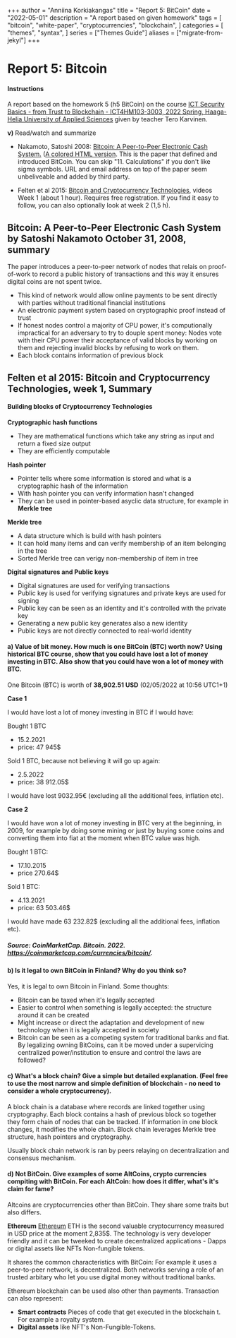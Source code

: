 +++
author = "Anniina Korkiakangas"
title = "Report 5: BitCoin"
date = "2022-05-01"
description = "A report based on given homework"
tags = [
    "bitcoin",
    "white-paper",
    "cryptocurrencies",
    "blockchain",
]
categories = [
    "themes",
    "syntax",
]
series = ["Themes Guide"]
aliases = ["migrate-from-jekyl"]
+++

# **Report 5: Bitcoin**
#### **Instructions**

A report based on the homework 5 (h5 BitCoin) on the course
[ICT Security Basics - from Trust to Blockchain - ICT4HM103-3003, 2022 Spring, Haaga-Helia University of Applied Sciences](https://terokarvinen.com/2021/trust-to-blockchain-2022/) given by teacher Tero Karvinen.

**v)** Read/watch and summarize 

- Nakamoto, Satoshi 2008: [Bitcoin: A Peer-to-Peer Electronic Cash System.](https://bitcoin.org/bitcoin.pdf) ([A colored HTML version](https://git.dhimmel.com/bitcoin-whitepaper/). This is the paper that defined and introduced BitCoin. You can skip "11. Calculations" if you don't like sigma symbols. URL and email address on top of the paper seem unbeliveable and added by third party.

- Felten et al 2015: [Bitcoin and Cryptocurrency Technologies](https://www.coursera.org/learn/cryptocurrency/home/week/1), videos Week 1 (about 1 hour). Requires free registration. If you find it easy to follow, you can also optionally look at week 2 (1,5 h).

## **Bitcoin: A Peer-to-Peer Electronic Cash System by Satoshi Nakamoto October 31, 2008, summary**

The paper introduces a peer-to-peer network of nodes that relais on proof-of-work to record a public history of transactions and this way it ensures digital coins are not spent twice.

- This kind of network would allow online payments to be sent directly with parties without traditional financial institutions
- An electronic payment system based on cryptographic proof instead of trust 
- If honest nodes control a majority of CPU power, it's computionally impractical for an adversary to try to douple spent money: Nodes vote with their CPU power their acceptance of valid blocks by working on them and rejecting invalid blocks by refusing to work on them. 
- Each block contains information of previous block 

## **Felten et al 2015: Bitcoin and Cryptocurrency Technologies, week 1, Summary**

#### Building blocks of Cryptocurrency Technologies

**Cryptographic hash functions**
- They are mathematical functions which take any string as input and return a fixed size output 
- They are efficiently computable
 
**Hash pointer**
- Pointer tells where some information is stored and what is a cryptographic hash of the information
- With hash pointer you can verify information hasn't changed 
- They can be used in pointer-based asyclic data structure, for example in **Merkle tree**

**Merkle tree**
- A data structure which is build with hash pointers
- It can hold many items and can verify membership of an item belonging in the tree
- Sorted Merkle tree can verigy non-membership of item in tree

**Digital signatures and Public keys**
- Digital signatures are used for verifying transactions
- Public key is used for verifying signatures and private keys are used for signing 
- Public key can be seen as an identity and it's controlled with the private key
- Generating a new public key generates also a new identity 
- Public keys are not directly connected to real-world identity 

#### **a)** Value of bit money. **How much is one BitCoin (BTC) worth now?** Using historical BTC course, show that you could have lost a lot of money investing in BTC. Also show that you could have won a lot of money with BTC.

One Bitcoin (BTC) is worth of **38,902.51 USD** (02/05/2022 at 10:56 UTC1+1)

**Case 1**

I would have lost a lot of money investing in BTC if I would have:

Bought 1 BTC
- 15.2.2021 
- price: 47 945$

Sold 1 BTC, because not believing it will go up again:
- 2.5.2022
- price: 38 912.05$

I would have lost 9032.95€ (excluding all the additional fees, inflation etc).

**Case 2**

I would have won a lot of money investing in BTC very at the beginning, in 2009, for example by doing some mining or just by buying some coins and converting them into fiat at the moment when BTC value was high. 

Bought 1 BTC:    
- 17.10.2015 
- price 270.64$

Sold 1 BTC:
- 4.13.2021
- price: 63 503.46$

I would have made 63 232.82$ (excluding all the additional fees, inflation etc).

##### Source:  CoinMarketCap. Bitcoin. 2022. https://coinmarketcap.com/currencies/bitcoin/.

#### **b) Is it legal to own BitCoin in Finland?** Why do you think so?

Yes, it is legal to own Bitcoin in Finland. Some thoughts:

- Bitcoin can be taxed when it's legally accepted
- Easier to control when something is legally accepted: the structure around it can be created
- Might increase or direct the adaptation and development of new technology when it is legally accepted in society 
- Bitcoin can be seen as a competing system for traditional banks and fiat. By legalizing owning BitCoins, can it be moved under a supervicing centralized power/institution to ensure and control the laws are followed?

#### **c) What's a block chain?** Give a simple but detailed explanation. (Feel free to use the most narrow and simple definition of blockchain - no need to consider a whole cryptocurrency).

A block chain is a database where records are linked together using cryptography. Each block contains a hash of previous block so together they form chain of nodes that can be tracked. If information in one block changes, it modifies the whole chain. Block chain leverages Merkle tree structure, hash pointers and cryptography.

Usually block chain network is ran by peers relaying on decentralization and consensus mechanism. 

#### **d) Not BitCoin**. Give examples of some AltCoins, crypto currencies compiting with BitCoin. For each AltCoin: how does it differ, what's it's claim for fame?

Altcoins are cryptocurrencies other than BitCoin. They share some traits but also differs. 

**Ethereum**
[Ethereum](https://ethereum.org/en/what-is-ethereum/) ETH is the second valuable cryptocurrency measured in USD price at the moment 2,835$. The technology is very developer friendly and it can be tweeked to create decentralized applications - Dapps or digital assets like NFTs Non-fungible tokens. 

It shares the common characteristics with BitCoin: For example it uses a peer-to-peer network, is decentralized. Both networks serving a role of an trusted arbitary who let you use digital money without traditional banks. 

Ethereum blockchain can be used also other than payments. Transaction can also represent:
- **Smart contracts** Pieces of code that get executed in the blockchain t. For example a royalty system. 
- **Digital assets** like NFT's Non-Fungible-Tokens. 










